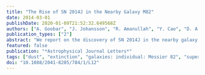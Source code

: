 ```yaml
---
title: "The Rise of SN 2014J in the Nearby Galaxy M82"
date: 2014-03-01
publishDate: 2020-01-09T21:52:32.649568Z
authors: ["A. Goobar", "J. Johansson", "R. Amanullah", "Y. Cao", "D. A. Perley", "M. M. Kasliwal", "R. Ferretti", "P. E. Nugent", "C. Harris", "A. Gal-Yam", "E. O. Ofek", "S. P. Tendulkar", "M. Dennefeld", "S. Valenti", "I. Arcavi", "D. P. K. Banerjee", "V. Venkataraman", "V. Joshi", "N. M. Ashok", "S. B. Cenko", "R. F. Diaz", "C. Fremling", "A. Horesh", "D. A. Howell", "S. R. Kulkarni", "S. Papadogiannakis", "T. Petrushevska", "D. Sand", "J. Sollerman", "V. Stanishev", "J. S. Bloom", "J. Surace", "T. J. Dupuy", "M. C. Liu"]
publication_types: ["2"]
abstract: "We report on the discovery of SN 2014J in the nearby galaxy M82. Given its proximity, it offers the best opportunity to date to study a thermonuclear supernova (SN) over a wide range of the electromagnetic spectrum. Optical, near-IR, and mid-IR observations on the rising light curve, orchestrated by the intermediate Palomar Transient Factory, show that SN 2014J is a spectroscopically normal Type Ia supernova (SN Ia), albeit exhibiting high-velocity features in its spectrum and heavily reddened by dust in the host galaxy. Our earliest detections start just hours after the fitted time of explosion. We use high-resolution optical spectroscopy to analyze the dense intervening material and do not detect any evolution in the resolved absorption features during the light curve rise. Similar to other highly reddened SNe Ia, a low value of total- to-selective extinction, R$_V$ &lt;åisebox-0.5ex  2, provides the best match to our observations. We also study pre-explosion optical and near-IR images from Hubble Space Telescope with special emphasis on the sources nearest to the SN location."
featured: false
publication: "*Astrophysical Journal Letters*"
tags: ["dust", "extinction", "galaxies: individual: Messier 82", "supernovae: individual: SN 2014J", "Astrophysics - Astrophysics of Galaxies", "Astrophysics - Cosmology and Nongalactic Astrophysics", "Astrophysics - Solar and Stellar Astrophysics"]
doi: "10.1088/2041-8205/784/1/L12"
---
```


